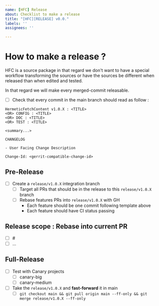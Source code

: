 ```yaml
---
name: [HFC] Release
about: Checklist to make a release
title: "[HFC][RELEASE] v0.0."
labels: ''
assignees: ''

---
```


# How to make a release ?
HFC is a source package in that regard we don't want to have a special workflow transforming the sources or have the sources be different when released than when edited and tested.

In that regard we will make every merged-commit releasable.

- [ ] Check that every commit in the main branch should read as follow : 

```
HermeticFetchContent v1.0.X : <TITLE>
<OR> CONFIG : <TITLE>
<OR> DOC : <TITLE>
<OR> TEST : <TITLE>

<summary...>

CHANGELOG

- User Facing Change Description

Change-Id: <gerrit-compatible-change-id>
```

## Pre-Release
- [ ] Create a `release/v1.0.X` integration branch
  - [ ] Target all PRs that should be in the release to this `release/v1.0.X` branch
  - [ ] Rebase features PRs into `release/v1.0.X` with GH
    - Each feature should be one commit following template above
    - Each feature should have CI status passing

## Release scope : Rebase into current PR
- [ ] #<PR-NUMBER>
- [ ] ...

## Full-Release
- [ ] Test with Canary projects
  - [ ] canary-big
  - [ ] canary-medium
- [ ] Take the `release/v1.0.X` and **fast-forward** it in main
    - [ ] `git checkout main && git pull origin main --ff-only && git merge release/v1.0.X --ff-only` 